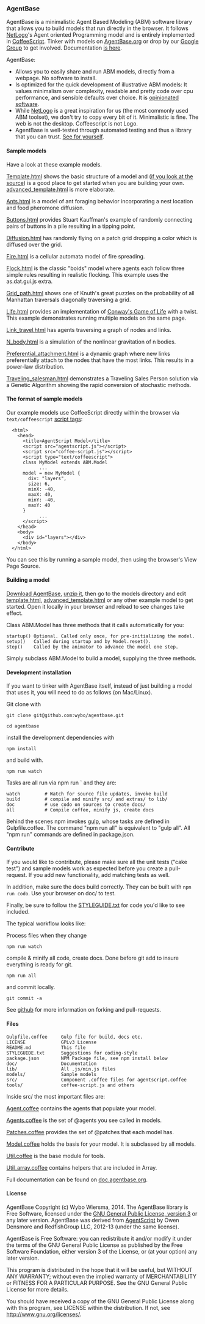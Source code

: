 ### AgentBase

AgentBase is a minimalistic Agent Based Modeling (ABM) software library that allows you to build models that run directly in the browser. It follows [NetLogo](http://ccl.northwestern.edu/netlogo/)'s Agent oriented Programming model and is entirely implemented in [CoffeeScript](http://coffeescript.org/). Tinker with models on [AgentBase.org](http://agentbase.org/) or drop by our [Google Group](https://groups.google.com/d/forum/agentbase) to get involved. Documentation [is here](http://doc.agentbase.org/).

AgentBase:

* Allows you to easily share and run ABM models, directly from a webpage. No software to install.
* Is optimized for the quick development of illustrative ABM models: It values minimalism over complexity, readable and pretty code over cpu performance, and sensible defaults over choice. It is [opinionated software](https://gettingreal.37signals.com/ch04_Make_Opinionated_Software.php).
* While [NetLogo](http://ccl.northwestern.edu/netlogo/) is a great inspiration for us (the most commonly used ABM toolset), we don't try to copy every bit of it. Minimalistic is fine. The web is not the desktop. Coffeescript is not Logo.
* AgentBase is well-tested through automated testing and thus a library that you can trust. [See for yourself](http://lib.agentbase.org/spec.html).

#### Sample models

Have a look at these example models.

[Template.html](http://lib.agentbase.org/models/template.html) shows the basic structure of a model and ([if you look at the source](http://agentbase.org/models/template.coffee)) is a good place to get started when you are building your own. [advanced_template.html](http://lib.agentbase.org/models/advanced_template.html) is more elaborate.

[Ants.html](http://lib.agentbase.org/models/ants.html) is a model of ant foraging behavior incorporating a nest location and food pheromone diffusion.

[Buttons.html](http://lib.agentbase.org/models/buttons.html) provides Stuart Kauffman's example of randomly connecting pairs of buttons in a pile resulting in a tipping point.

[Diffusion.html](http://lib.agentbase.org/models/diffusion.html) has randomly flying on a patch grid dropping a color which is diffused over the grid.

[Fire.html](http://lib.agentbase.org/models/fire.html) is a cellular automata model of fire spreading.

[Flock.html](http://lib.agentbase.org/models/flock.html) is the classic "boids" model where agents each follow three simple rules resulting in realistic flocking. This example uses the as.dat.gui.js extra.

[Grid\_path.html](http://lib.agentbase.org/models/grid_path.html) shows one of Knuth's great puzzles on the probability of all Manhattan traversals diagonally traversing a grid.

[Life.html](http://lib.agentbase.org/models/life.html) provides an implementation of [Conway's Game of Life](http://en.wikipedia.org/wiki/Conway's_Game_of_Life) with a twist. This example demonstrates running multiple models on the same page.

[Link\_travel.html](http://lib.agentbase.org/models/link_travel.html) has agents traversing a graph of nodes and links.

[N\_body.html](http://lib.agentbase.org/models/n_body.html) is a simulation of the nonlinear gravitation of n bodies.

[Preferential\_attachment.html](http://lib.agentbase.org/models/preferential_attachment.html) is a dynamic graph where new links preferentially attach to the nodes that have the most links.  This results in a power-law distribution.

[Traveling\_salesman.html](http://lib.agentbase.org/models/traveling_salesman.html) demonstrates a Traveling Sales Person solution via a Genetic Algorithm showing the rapid conversion of stochastic methods.

#### The format of sample models

Our example models use CoffeeScript directly within the browser via `text/coffeescript` [script tags](http://coffeescript.org/#scripts):

      <html>
        <head>
          <title>AgentScript Model</title>
          <script src="agentscript.js"></script>
          <script src="coffee-script.js"></script>
          <script type="text/coffeescript">
          class MyModel extends ABM.Model
                ...
          model = new MyModel {
            div: "layers",
            size: 6,
            minX: -40,
            maxX: 40,
            minY: -40,
            maxY: 40
          }
                ...
          </script>
        </head>
        <body>
          <div id="layers"></div>
        </body>
      </html>

You can see this by running a sample model, then using the browser's View Page Source.

#### Building a model

[Download AgentBase](https://github.com/wybo/agentbase/zipball/master), [unzip it](http://en.wikipedia.org/wiki/Zip_(file_format)), then go to the models directory and edit [template.html](http://lib.agentbase.org/models/template.html), [advanced_template.html](http://lib.agentbase.org/models/advanced_template.html) or any other example model to get started. Open it locally in your browser and reload to see changes take effect.

Class ABM.Model has three methods that it calls automatically for you:

    startup() Optional. Called only once, for pre-initializing the model.
    setup()   Called during startup and by Model.reset().
    step()    Called by the animator to advance the model one step.

Simply subclass ABM.Model to build a model, supplying the three methods.

#### Development installation

If you want to tinker with AgentBase itself, instead of just building a model that uses it, you will need to do as follows (on Mac/Linux).

Git clone with

    git clone git@github.com:wybo/agentbase.git

    cd agentbase

install the development dependencies with

    npm install

and build with.

    npm run watch

Tasks are all run via npm run <task>` and they are:

    watch         # Watch for source file updates, invoke build
    build         # compile and minify src/ and extras/ to lib/
    doc           # use codo on sources to create docs/
    all           # Compile coffee, minify js, create docs

Behind the scenes npm invokes [gulp](http://gulpjs.com/), whose tasks are defined in Gulpfile.coffee. The command "npm run all" is equivalent to "gulp all". All "npm run" commands are defined in package.json.

#### Contribute

If you would like to contribute, please make sure all the unit tests ("cake test") and sample models work as expected before you create a pull-request. If you add new functionality, add matching tests as well.

In addition, make sure the docs build correctly. They can be built with `npm run codo`. Use your browser on doc/ to test.

Finally, be sure to follow the [STYLEGUIDE.txt](http://lib.agentbase.org/STYLEGUIDE.txt) for code you'd like to see included.

The typical workflow looks like:

Process files when they change

    npm run watch

compile & minify all code, create docs. Done before git add to insure everything is ready for git.

    npm run all

and commit locally.

    git commit -a

See [github](https://guides.github.com/activities/contributing-to-open-source/) for more information on forking and pull-requests.

#### Files

    Gulpfile.coffee     Gulp file for build, docs etc.
    LICENSE             GPLv3 License
    README.md           This file
    STYLEGUIDE.txt      Suggestions for coding-style 
    package.json        NPM Package file, see npm install below
    doc/                Documentation
    lib/                All .js/min.js files
    models/             Sample models
    src/                Component .coffee files for agentscript.coffee
    tools/              coffee-script.js and others

Inside src/ the most important files are:

[Agent.coffee](http://doc.agentbase.org/class/ABM/Agent.html) contains the agents that populate your model.

[Agents.coffee](http://doc.agentbase.org/class/ABM/Agents.html) is the set of @agents you see called in models.

[Patches.coffee](http://doc.agentbase.org/class/ABM/Patches.html) provides the set of @patches that each model has.

[Model.coffee](http://doc.agentbase.org/class/ABM/Model.html) holds the basis for your model. It is subclassed by all models.

[Util.coffee](http://doc.agentbase.org/mixin/ABM/util.html) is the base module for tools.

[Util_array.coffee](http://doc.agentbase.org/mixin/ABM/util.array.html) contains helpers that are included in Array.

Full documentation can be found on [doc.agentbase.org](http://doc.agentbase.org/).

#### License

AgentBase Copyright (c) Wybo Wiersma, 2014. The AgentBase library
is Free Software, licensed under the [GNU General Public License, version
3](http://www.fsf.org/licensing/licenses/gpl-3.0.html) or any later
version. AgentBase was derived from [AgentScript](http://agentscript.org)
by Owen Densmore and RedfishGroup LLC, 2012-13 (under the same license).

AgentBase is Free Software: you can redistribute it and/or modify
it under the terms of the GNU General Public License as published by
the Free Software Foundation, either version 3 of the License, or
(at your option) any later version.

This program is distributed in the hope that it will be useful,
but WITHOUT ANY WARRANTY; without even the implied warranty of
MERCHANTABILITY or FITNESS FOR A PARTICULAR PURPOSE. See the
GNU General Public License for more details.

You should have received a copy of the GNU General Public License
along with this program, see LICENSE within the distribution.
If not, see <http://www.gnu.org/licenses/>.
